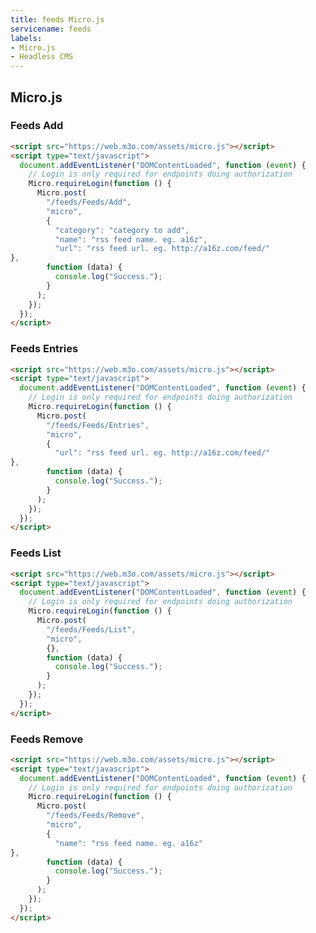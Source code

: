 ```yaml
---
title: feeds Micro.js
servicename: feeds
labels: 
- Micro.js
- Headless CMS
---
```


## Micro.js


### Feeds Add
<!-- We use the request body description here as endpoint descriptions are not
being lifted correctly from the proto by the openapi spec generator -->

```html
<script src="https://web.m3o.com/assets/micro.js"></script>
<script type="text/javascript">
  document.addEventListener("DOMContentLoaded", function (event) {
    // Login is only required for endpoints doing authorization
    Micro.requireLogin(function () {
      Micro.post(
        "/feeds/Feeds/Add",
        "micro",
        {
          "category": "category to add",
          "name": "rss feed name. eg. a16z",
          "url": "rss feed url. eg. http://a16z.com/feed/"
},
        function (data) {
          console.log("Success.");
        }
      );
    });
  });
</script>
```


### Feeds Entries
<!-- We use the request body description here as endpoint descriptions are not
being lifted correctly from the proto by the openapi spec generator -->

```html
<script src="https://web.m3o.com/assets/micro.js"></script>
<script type="text/javascript">
  document.addEventListener("DOMContentLoaded", function (event) {
    // Login is only required for endpoints doing authorization
    Micro.requireLogin(function () {
      Micro.post(
        "/feeds/Feeds/Entries",
        "micro",
        {
          "url": "rss feed url. eg. http://a16z.com/feed/"
},
        function (data) {
          console.log("Success.");
        }
      );
    });
  });
</script>
```


### Feeds List
<!-- We use the request body description here as endpoint descriptions are not
being lifted correctly from the proto by the openapi spec generator -->

```html
<script src="https://web.m3o.com/assets/micro.js"></script>
<script type="text/javascript">
  document.addEventListener("DOMContentLoaded", function (event) {
    // Login is only required for endpoints doing authorization
    Micro.requireLogin(function () {
      Micro.post(
        "/feeds/Feeds/List",
        "micro",
        {},
        function (data) {
          console.log("Success.");
        }
      );
    });
  });
</script>
```


### Feeds Remove
<!-- We use the request body description here as endpoint descriptions are not
being lifted correctly from the proto by the openapi spec generator -->

```html
<script src="https://web.m3o.com/assets/micro.js"></script>
<script type="text/javascript">
  document.addEventListener("DOMContentLoaded", function (event) {
    // Login is only required for endpoints doing authorization
    Micro.requireLogin(function () {
      Micro.post(
        "/feeds/Feeds/Remove",
        "micro",
        {
          "name": "rss feed name. eg. a16z"
},
        function (data) {
          console.log("Success.");
        }
      );
    });
  });
</script>
```


